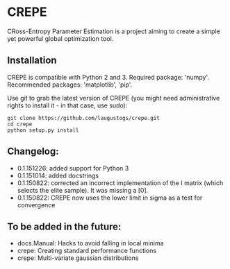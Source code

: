 # CREPE

CRoss-Entropy Parameter Estimation is a project aiming to create a simple yet powerful global optimization tool.

Installation
------------

CREPE is compatible with Python 2 and 3. Required package: 'numpy'. Recommended packages: 'matplotlib', 'pip'.

Use git to grab the latest version of CREPE (you might need administrative rights to install it - in that case, use sudo):

    git clone https://github.com/laugustogs/crepe.git
    cd crepe
    python setup.py install

Changelog:
------------

* 0.1.151226: added support for Python 3
* 0.1.151014: added docstrings
* 0.1.150822: corrected an incorrect implementation of the I matrix (which selects the elite sample). It was missing a [0].
* 0.1.150822: CREPE now uses the lower limit in sigma as a test for convergence

To be added in the future:
------------

* docs.Manual: Hacks to avoid falling in local minima
* crepe: Creating standard performance functions
* crepe: Multi-variate gaussian distributions
